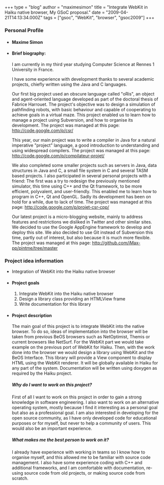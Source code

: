 +++
type = "blog"
author = "maximesimon"
title = "Integrate WebKit in Haiku native browser, My GSoC proposal."
date = "2009-04-21T14:13:34.000Z"
tags = ["gsoc", "WebKit", "browser", "gsoc2009"]
+++

<h3>Personal Profile</h3>

<ul>
<li><h4>Maxime Simon</h4></li>

<li><h4>Brief biography:</h4>

I am currently in my third year studying Computer Science at Rennes 1 University in France.

I have some experience with development thanks to several academic projects, chiefly written using the Java and C languages.

Our first big project used an obscure language called "oRis", an object and agent-oriented language developed as part of the doctoral thesis of Fabrice Harrouet. The project's objective was to design a simulation of pathfinding robots, with basic behaviour and capable of cooperating to achieve goals in a virtual maze. This project enabled us to learn how to manage a project using Subversion, and how to organise its development.
The project was managed at this page:
<a href=http://code.google.com/p/csr/>http://code.google.com/p/csr/</a>
<!--more-->
This year, our main project was to write a compiler in Java for a natural imperative "project" language, a good introduction to understanding and using widespread compilers.
The project was managed at this page:
<a href=http://code.google.com/p/compilateur-projet/>http://code.google.com/p/compilateur-projet/</a>


We also completed some smaller projects such as servers in Java, data structures in Java and C, a small file system in C and several TASM based projects.
I also participated in several personal projects with a friend:
The first was a try to redesign the previously mentioned simulator, this time using C++ and the Qt framework, to be more efficient, polyvalent, and user-friendly. This enabled me to learn how to program in C++, Qt and OpenGL. Sadly its development has been on hold for a while, due to lack of time.
The project was managed at this page:
<a href=http://code.google.com/p/projet-csr-cpp/>http://code.google.com/p/projet-csr-cpp/</a>


Our latest project is a micro-blogging website, mainly to address features and restrictions we disliked in Twitter and other similar sites. We decided to use the Google AppEngine framework to develop and deploy this site. We also decided to use Git instead of Subversion this time, partly out of interest, but also because it is much more flexible.
The project was managed at this page:
<a href=http://github.com/iMax-pp/pintme/tree/master>http://github.com/iMax-pp/pintme/tree/master</a>
</li>
</ul>


<h3>Project idea information</h3>

<ul>
<li>Integration of WebKit into the Haiku native browser</li>

<li><h4>Project goals</h4>
<ol>
<li>Integrate WebKit into the Haiku native browser</li>
<li>Design a library class providing an HTMLView frame</li>
<li>Write documentation for this library</li>
</ol>
</li>

<li><h4>Project description</h4>
The main goal of this project is to integrate WebKit into the native browser.
To do so, ideas of implementation into the browser will be taken from previous BeOS browsers such as NetOptimist, Themis or current browsers like NetSurf. For the WebKit part we would take example on the previous port of WebKit for Haiku.
Then, with the work done into the browser we would design a library using WebKit and the BeOS Interface. This library will provide a View component to display HTML using the WebKit renderer. It will be globally available in Haiku for any part of the system.
Documentation will be written using doxygen as required by the Haiku project.


<h5>Why do I want to work on this project?</h5>
First of all I want to work on this project in order to gain a strong knowledge in software engineering. I also want to work on an alternative operating system, mostly because I find it interesting as a personal goal but also as a professional goal. I am also interested in developing for the open source community, as I have only developed code for educational purposes or for myself, but never to help a community of users. This would also be an important experience.


<h5>What makes me the best person to work on it?</h5>
I already have experience with working in teams so I know how to organise myself, and this allowed me to be familiar with source code management. I also have some experience coding with C++ and additional frameworks, and I am comfortable with documentation, re-using source code from old projects, or making source code from scratch.
</li>
</ul>

